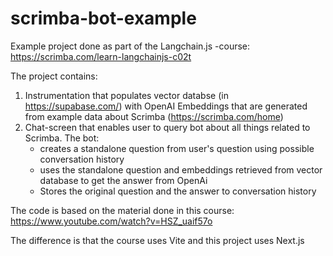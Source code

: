 # scrimba-bot-example

Example project done as part of the Langchain.js -course: https://scrimba.com/learn-langchainjs-c02t

The project contains:

1. Instrumentation that populates vector databse (in https://supabase.com/) with OpenAI Embeddings that are generated from example data about Scrimba (https://scrimba.com/home)
2. Chat-screen that enables user to query bot about all things related to Scrimba. The bot:
   - creates a standalone question from user's question using possible conversation history
   - uses the standalone question and embeddings retrieved from vector database to get the answer from OpenAi
   - Stores the original question and the answer to conversation history

The code is based on the material done in this course: https://www.youtube.com/watch?v=HSZ_uaif57o

The difference is that the course uses Vite and this project uses Next.js
